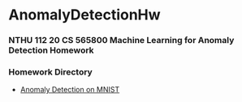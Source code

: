 # AnomalyDetectionHw

### NTHU 112 20 CS 565800 Machine Learning for Anomaly Detection Homework

### Homework Directory
- [Anomaly Detection on MNIST](./Hw1/)